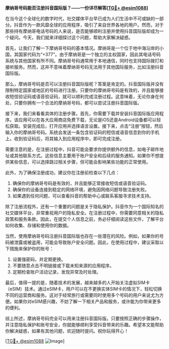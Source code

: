 **摩纳哥号码能否注册抖音国际版？——一份详尽解答[[TG💪+ @esim1088](https://t.me/s/esim1088)]**

在当今这个全球化的数字时代，社交媒体平台早已成为人们生活中不可或缺的一部分。抖音作为一款风靡全球的应用程序，吸引了来自世界各地的用户。然而，对于那些持有摩纳哥电话号码的人来说，是否能够顺利注册并使用抖音国际版却成为一个疑问。今天，我们就来详细探讨这个问题，帮助大家解决疑惑。

首先，让我们了解一下摩纳哥号码的基本情况。摩纳哥是一个位于地中海沿岸的小国，其国家代码为“+377”。由于摩纳哥是一个独立的主权国家，因此其电话号码系统与其他国家有所不同。摩纳哥号码通常用于本地通信，同时也支持国际拨打和接听服务。然而，这并不意味着摩纳哥号码无法用于其他国际服务，比如注册抖音国际版。

那么，摩纳哥号码是否可以注册抖音国际版呢？答案是肯定的。抖音国际版并没有限制特定国家或地区的号码进行注册。只要你的摩纳哥号码是有效的，并且能够接收短信验证码或语音验证码，就可以顺利完成注册过程。这意味着，无论你身在何处，只要你拥有一个合法的摩纳哥号码，都可以尝试注册抖音国际版。

接下来，我们来看看具体的注册步骤。首先，你需要下载并安装抖音国际版应用程序。该应用可以在各大应用商店免费下载，无论是iOS还是Android设备都可以轻松获取。安装完成后，打开应用并选择语言设置。接下来，点击“注册”按钮，然后输入你的摩纳哥号码。系统会发送一条包含验证码的短信或语音信息到你的手机上。收到验证码后，将其输入到应用程序中，即可完成注册。

需要注意的是，在注册过程中，抖音可能会要求你提供额外的信息，如电子邮件地址或其他联系方式。这些信息主要用于账户安全和后续的服务通知。如果你不想提供某些信息，可以选择跳过相关步骤，但可能会影响某些功能的正常使用。

此外，为了确保注册成功，建议你在注册前检查以下几点：
1. 确保你的摩纳哥号码是有效的，并且能够正常接收短信或语音验证码。
2. 确保你的设备连接到稳定的网络环境，避免因网络问题导致注册失败。
3. 如果遇到任何问题，可以查看抖音的帮助中心或联系客服寻求技术支持。

除了注册流程外，还有一个重要的问题是关于隐私保护。抖音作为一个国际知名的社交媒体平台，非常重视用户的隐私安全。在注册过程中，你需要同意相关的隐私政策和服务条款。因此，在提交个人信息之前，务必仔细阅读这些文件，了解平台如何收集、存储和使用你的数据。

当然，使用摩纳哥号码注册抖音国际版也存在一些潜在的风险。例如，如果你的号码被泄露或被盗用，可能会导致账户安全问题。因此，在使用过程中，建议采取以下措施来保护你的账号：
1. 设置强密码，并定期更换。
2. 不要随意点击不明链接或下载未知来源的应用程序。
3. 定期检查账户活动记录，发现异常及时处理。

最后，值得一提的是，随着技术的发展，越来越多的人开始关注虚拟SIM卡（eSIM）技术。通过eSIM卡，用户可以在不更换实体SIM卡的情况下，轻松切换不同的运营商和服务。这对于经常旅行或需要同时使用多个号码的用户来说尤为方便。如果你对eSIM感兴趣，不妨了解一下相关产品和服务，或许能为你带来更多的便利。

综上所述，摩纳哥号码完全可以用来注册抖音国际版。只要按照正确的步骤操作，并注意隐私保护和账号安全，你就能够顺利享受抖音带来的乐趣。希望本文能帮助你解决疑惑，如果有其他问题，欢迎随时提问。祝你玩得开心！

[[TG💪+ @esim1088](https://t.me/s/esim1088) ![Image](https://i.postimg.cc/4NQfJmqS/Snipaste-2025-05-13-00-14-12.png)]